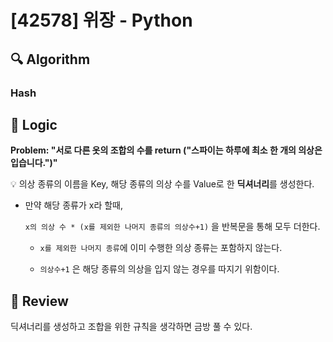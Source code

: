 # [42578] 위장 - Python

## :mag: Algorithm

### Hash

## :round_pushpin: Logic

**Problem: "서로 다른 옷의 조합의 수를 return ("스파이는 하루에 최소 한 개의 의상은 입습니다.")"**

💡 의상 종류의 이름을 Key, 해당 종류의 의상 수를 Value로 한 **딕셔너리**를 생성한다.

- 만약 해당 종류가 x라 할때,

  `x의 의상 수 * (x를 제외한 나머지 종류의 의상수+1)` 을 반복문을 통해 모두 더한다.

  - `x를 제외한 나머지 종류`에 이미 수행한 의상 종류는 포함하지 않는다.

  - `의상수+1` 은 해당 종류의 의상을 입지 않는 경우를 따지기 위함이다.

## :memo: Review

딕셔너리를 생성하고 조합을 위한 규칙을 생각하면 금방 풀 수 있다.